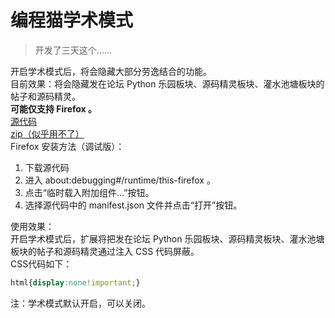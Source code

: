# 编程猫学术模式
> 开发了三天这个...... 

开启学术模式后，将会隐藏大部分劳逸结合的功能。  
目前效果：将会隐藏发在论坛 Python 乐园板块、源码精灵板块、灌水池塘板块的帖子和源码精灵。  
**可能仅支持 Firefox 。**   
[源代码](https://github.com/86135/xueshu)  
[zip（似乎用不了）](https://github.com/86135/xueshu/releases/tag/0.0.0)  
Firefox 安装方法（调试版）： 
1. 下载源代码
1. 进入 about:debugging#/runtime/this-firefox 。
1. 点击“临时载入附加组件…”按钮。
1. 选择源代码中的 manifest.json 文件并点击“打开”按钮。  

使用效果：  
开启学术模式后，扩展将把发在论坛 Python 乐园板块、源码精灵板块、灌水池塘板块的帖子和源码精灵通过注入 CSS 代码屏蔽。  
CSS代码如下：
```css
html{display:none!important;}
```
注：学术模式默认开启，可以关闭。
